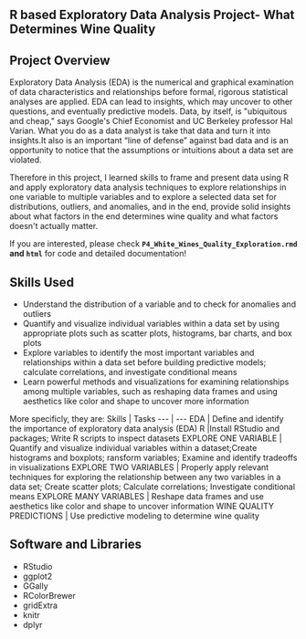 ## R based Exploratory Data Analysis Project- What Determines Wine Quality

## Project Overview
Exploratory Data Analysis (EDA) is the numerical and graphical examination of data characteristics and relationships before formal, rigorous statistical analyses are applied. EDA can lead to insights, which may uncover to other questions, and eventually predictive models. Data, by itself, is "ubiquitous and cheap," says Google's Chief Economist and UC Berkeley professor Hal Varian. What you do as a data analyst is take that data and turn it into insights.It also is an important “line of defense” against bad data and is an opportunity to notice that the assumptions or intuitions about a data set are violated.

Therefore in this project, I learned skills to frame and present data using R and apply exploratory data analysis techniques to explore relationships in one variable to multiple variables and to explore a selected data set for distributions, outliers, and anomalies, and in the end, provide solid insights about what factors in the end determines wine quality and what factors doesn't actually matter.   

If you are interested, please check **`P4_White_Wines_Quality_Exploration.rmd` and `html`** for code and detailed documentation!

## Skills Used
- Understand the distribution of a variable and to check for anomalies and outliers
- Quantify and visualize individual variables within a data set by using appropriate plots such as scatter plots, histograms, bar charts, and box plots
- Explore variables to identify the most important variables and relationships within a data set before building predictive models; calculate correlations, and investigate conditional means
- Learn powerful methods and visualizations for examining relationships among multiple variables, such as reshaping data frames and using aesthetics like color and shape to uncover more information

More specificly, they are: 
Skills | Tasks
--- | ---
EDA | Define and identify the importance of exploratory data analysis (EDA)
R |Install RStudio and packages; Write R scripts to inspect datasets
EXPLORE ONE VARIABLE | Quantify and visualize individual variables within a dataset;Create histograms and boxplots; ransform variables; Examine and identify tradeoffs in visualizations
EXPLORE TWO VARIABLES | Properly apply relevant techniques for exploring the relationship between any two variables in a data set; Create scatter plots; Calculate correlations; Investigate conditional means
EXPLORE MANY VARIABLES | Reshape data frames and use aesthetics like color and shape to uncover information
WINE QUALITY PREDICTIONS | Use predictive modeling to determine wine quality

## Software and Libraries
- RStudio
- ggplot2
- GGally
- RColorBrewer
- gridExtra
- knitr
- dplyr




